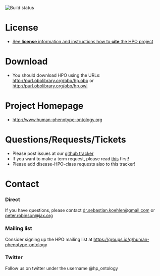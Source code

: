 ![Build status](https://github.com/actions/obophenotype/human-phenotype-ontology/workflows/CI/badge.svg)



# License

 * [See **license** information and instructions how to **cite** the HPO project](https://hpo.jax.org/app/license)


# Download

 * You should download HPO using the URLs: http://purl.obolibrary.org/obo/hp.obo or http://purl.obolibrary.org/obo/hp.owl


# Project Homepage

 * http://www.human-phenotype-ontology.org
 
# Questions/Requests/Tickets

 * Please post issues at our [github tracker](https://github.com/obophenotype/human-phenotype-ontology/issues/new/choose)
 * If you want to make a term request, please read [this](https://github.com/obophenotype/human-phenotype-ontology/wiki/How-to-make-a-good-term-request) first!
 * Please add disease-HPO-class requests also to this tracker!

# Contact

### Direct

 If you have questions, please contact dr.sebastian.koehler@gmail.com or peter.robinson@jax.org

### Mailing list

Consider signing up the HPO mailing list at https://groups.io/g/human-phenotype-ontology

### Twitter

Follow us on twitter under the username @hp_ontology

